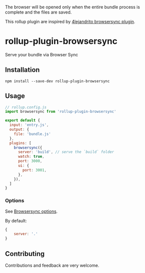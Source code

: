 The browser will be opened only when the entire bundle process is complete and the files are saved.

This rollup plugin are inspired by [4lejandrito browsersync plugin](https://github.com/4lejandrito/rollup-plugin-browsersync).

# rollup-plugin-browsersync
Serve your bundle via Browser Sync

## Installation
```
npm install --save-dev rollup-plugin-browsersync
```

## Usage
```js
// rollup.config.js
import browsersync from 'rollup-plugin-browsersync'

export default {
  input: 'entry.js',
  output: {
    file: 'bundle.js'
  },
  plugins: [
    browsersync({
      server: 'build', // serve the `build` folder
      watch: true,
      port: 3000,
      ui: {
        port: 3001,
      },
    }),
  ]
}
```

### Options

See [Browsersync options](https://browsersync.io/docs/options).

By default:
```js
{
    server: '.'
}
```

## Contributing

Contributions and feedback are very welcome.
